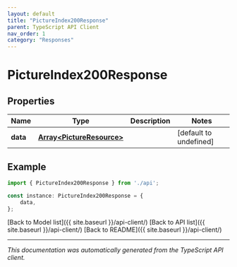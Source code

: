 ```yaml
---
layout: default
title: "PictureIndex200Response"
parent: TypeScript API Client
nav_order: 1
category: "Responses"
---
```


# PictureIndex200Response


## Properties

Name | Type | Description | Notes
------------ | ------------- | ------------- | -------------
**data** | [**Array&lt;PictureResource&gt;**](PictureResource.md) |  | [default to undefined]

## Example

```typescript
import { PictureIndex200Response } from './api';

const instance: PictureIndex200Response = {
    data,
};
```

[Back to Model list]({{ site.baseurl }}/api-client/) [Back to API list]({{ site.baseurl }}/api-client/) [Back to README]({{ site.baseurl }}/api-client/)


---

*This documentation was automatically generated from the TypeScript API client.*
